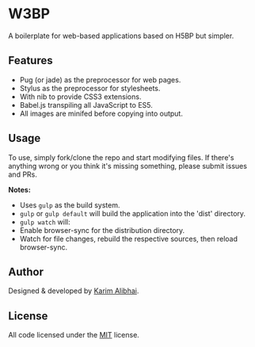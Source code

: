 # W3BP

A boilerplate for web-based applications based on H5BP but simpler.

## Features

 - Pug (or jade) as the preprocessor for web pages.
 - Stylus as the preprocessor for stylesheets.
  - With nib to provide CSS3 extensions.
 - Babel.js transpiling all JavaScript to ES5.
 - All images are minifed before copying into output.

## Usage

To use, simply fork/clone the repo and start modifying files.
If there's anything wrong or you think it's missing something, please submit issues and PRs.

**Notes:**

 - Uses `gulp` as the build system.
  - `gulp` or `gulp default` will build the application into the 'dist' directory.
  - `gulp watch` will:
   - Enable browser-sync for the distribution directory.
   - Watch for file changes, rebuild the respective sources, then reload browser-sync. 

## Author

Designed & developed by [Karim Alibhai](https://github.com/karimsa).

## License

All code licensed under the [MIT](LICENSE) license.